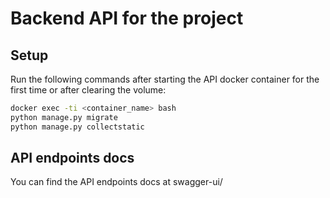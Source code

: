 # Backend API for the project

## Setup

Run the following commands after starting the API docker container for the first
time or after clearing the volume:

```bash
docker exec -ti <container_name> bash
python manage.py migrate
python manage.py collectstatic
```

## API endpoints docs

You can find the API endpoints docs at swagger-ui/
